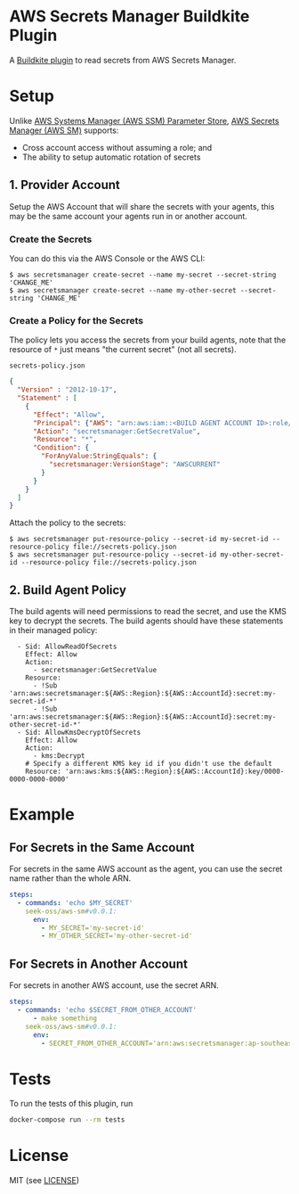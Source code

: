 # AWS Secrets Manager Buildkite Plugin

A [Buildkite plugin](https://buildkite.com/docs/agent/v3/plugins) to read secrets from AWS Secrets Manager.

# Setup

Unlike [AWS Systems Manager (AWS SSM) Parameter Store](https://aws.amazon.com/systems-manager/), [AWS Secrets Manager (AWS SM)](https://aws.amazon.com/secrets-manager/) supports:

 - Cross account access without assuming a role; and
 - The ability to setup automatic rotation of secrets

## 1. Provider Account

Setup the AWS Account that will share the secrets with your agents, this may be the same account your agents run in or another account.

### Create the Secrets

You can do this via the AWS Console or the AWS CLI:

```
$ aws secretsmanager create-secret --name my-secret --secret-string 'CHANGE_ME'
$ aws secretsmanager create-secret --name my-other-secret --secret-string 'CHANGE_ME'
```

### Create a Policy for the Secrets

The policy lets you access the secrets from your build agents, note that the resource of `*` just means "the current secret" (not all secrets).

`secrets-policy.json`
```json
{
  "Version" : "2012-10-17",
  "Statement" : [
    {
      "Effect": "Allow",
      "Principal": {"AWS": "arn:aws:iam::<BUILD AGENT ACCOUNT ID>:role/buildkite-Role"},
      "Action": "secretsmanager:GetSecretValue",
      "Resource": "*",
      "Condition": {
        "ForAnyValue:StringEquals": {
          "secretsmanager:VersionStage": "AWSCURRENT"
        }
      }
    }
  ]
}
```

Attach the policy to the secrets:
```
$ aws secretsmanager put-resource-policy --secret-id my-secret-id --resource-policy file://secrets-policy.json
$ aws secretsmanager put-resource-policy --secret-id my-other-secret-id --resource-policy file://secrets-policy.json
```

## 2. Build Agent Policy

The build agents will need permissions to read the secret, and use the KMS key to decrypt the secrets. The
build agents should have these statements in their managed policy:

```
  - Sid: AllowReadOfSecrets
    Effect: Allow
    Action:
      - secretsmanager:GetSecretValue
    Resource:
      - !Sub 'arn:aws:secretsmanager:${AWS::Region}:${AWS::AccountId}:secret:my-secret-id-*'
      - !Sub 'arn:aws:secretsmanager:${AWS::Region}:${AWS::AccountId}:secret:my-other-secret-id-*'
  - Sid: AllowKmsDecryptOfSecrets
    Effect: Allow
    Action:
      - kms:Decrypt
    # Specify a different KMS key id if you didn't use the default
    Resource: 'arn:aws:kms:${AWS::Region}:${AWS::AccountId}:key/0000-0000-0000-0000'
```

# Example

## For Secrets in the Same Account

For secrets in the same AWS account as the agent, you can use the secret name rather than the whole ARN.

```yml
steps:
  - commands: 'echo $MY_SECRET'
    seek-oss/aws-sm#v0.0.1:
      env:
        - MY_SECRET='my-secret-id'
        - MY_OTHER_SECRET='my-other-secret-id'
```

## For Secrets in Another Account

For secrets in another AWS account, use the secret ARN.

```yml
steps:
  - commands: 'echo $SECRET_FROM_OTHER_ACCOUNT'
      - make something
    seek-oss/aws-sm#v0.0.1:
      env:
        - SECRET_FROM_OTHER_ACCOUNT='arn:aws:secretsmanager:ap-southeast-2:1234567:secret:my-global-secret'
```

# Tests

To run the tests of this plugin, run
```sh
docker-compose run --rm tests
```

# License

MIT (see [LICENSE](LICENSE))
